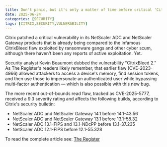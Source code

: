 ```yaml
---
title: Don't panic, but it's only a matter of time before critical 'CitrixBleed 2' is under attack
date: 2025-06-24
categories: [SECURITY]
tags: [CITRIX,SECURITY,VULNERABILITY]
---
```


Citrix patched a critical vulnerability in its NetScaler ADC and NetScaler Gateway products that is already being compared to the infamous CitrixBleed flaw exploited by ransomware gangs and other cyber scum, although there haven't been any reports of active exploitation. Yet. 

Security analyst Kevin Beaumont dubbed the vulnerability "CitrixBleed 2." As The Register's readers likely remember, that earlier flaw (CVE-2023-4966) allowed attackers to access a device's memory, find session tokens, and then use those to impersonate an authenticated user while bypassing multi-factor authentication — which is also possible with this new bug.

The more recent out-of-bounds read flaw, tracked as CVE-2025-5777, received a 9.3 severity rating and affects the following builds, according to Citrix's security bulletin:
- NetScaler ADC and NetScaler Gateway 14.1 before 14.1-43.56
- NetScaler ADC and NetScaler Gateway 13.1 before 13.1-58.32
- NetScaler ADC 13.1-FIPS and 13.1-NDcPP before 13.1-37.235
- NetScaler ADC 12.1-FIPS before 12.1-55.328

To read the complete article see: [The Register](https://www.theregister.com/2025/06/24/critical_citrix_bug_citrixbleed/) 
